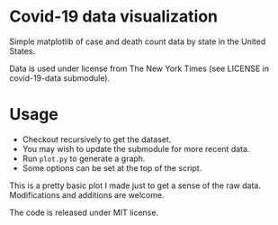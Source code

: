# Covid-19 data visualization

Simple matplotlib of case and death count data by state in the United States.

Data is used under license from The New York Times (see LICENSE in covid-19-data submodule).

# Usage

* Checkout recursively to get the dataset.
* You may wish to update the submodule for more recent data.
* Run `plot.py` to generate a graph.
* Some options can be set at the top of the script.


This is a pretty basic plot I made just to get a sense of the raw data.
Modifications and additions are welcome.

The code is released under MIT license.
